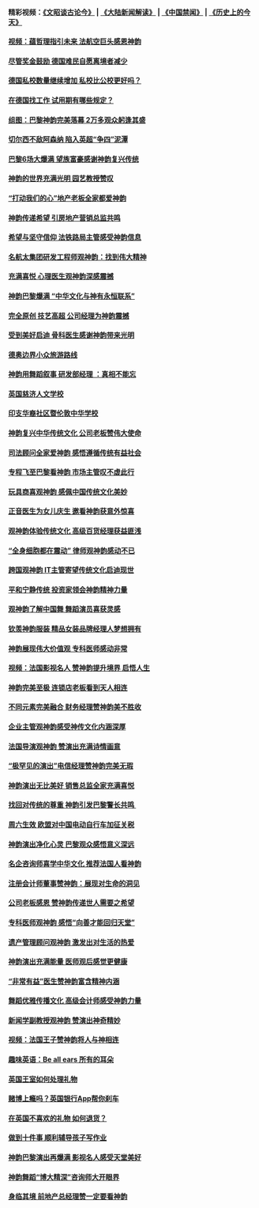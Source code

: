 #### 精彩视频：[《文昭谈古论今》](https://github.com/gfw-breaker/wenzhao/blob/master/README.md?t=01230630) | [《大陆新闻解读》](https://github.com/gfw-breaker/ntdtv-comedy/blob/master/README.md?t=01230630) | [《中国禁闻》](https://github.com/gfw-breaker/ntdtv-news/blob/master/README.md?t=01230630) | [《历史上的今天》](https://github.com/gfw-breaker/today-in-history/blob/master/README.md?t=01230630) 

#### [视频：蕴哲理指引未来 法航空巨头感恩神韵](../pages/nsc974/n10992381.md?t=01230630) 

#### [尽管奖金鼓励 德国难民自愿离境者减少](../pages/nsc974/n10994148.md?t=01230630) 

#### [德国私校数量继续增加 私校比公校更好吗？](../pages/nsc974/n10994125.md?t=01230630) 

#### [在德国找工作 试用期有哪些规定？](../pages/nsc974/n10993992.md?t=01230630) 

#### [组图：巴黎神韵完美落幕 2万多观众躬逢其盛](../pages/nsc974/n10991478.md?t=01230630) 

#### [切尔西不敌阿森纳 陷入英超“争四”泥潭](../pages/nsc974/n10990981.md?t=01230630) 

#### [巴黎6场大爆满 望族富豪感谢神韵复兴传统](../pages/nsc974/n10990485.md?t=01230630) 

#### [神韵的世界充满光明  园艺教授赞叹](../pages/nsc974/n10990393.md?t=01230630) 

#### [“打动我们的心”地产老板全家都爱神韵](../pages/nsc974/n10990224.md?t=01230630) 

#### [神韵传递希望 引房地产营销总监共鸣](../pages/nsc974/n10990026.md?t=01230630) 

#### [希望与坚守信仰 法铁路局主管感受神韵信息](../pages/nsc974/n10990061.md?t=01230630) 

#### [名航太集团研发工程师观神韵：找到伟大精神](../pages/nsc974/n10989922.md?t=01230630) 

#### [充满喜悦 心理医生观神韵深感震撼](../pages/nsc974/n10990031.md?t=01230630) 

#### [神韵巴黎爆满 “中华文化与神有永恒联系”](../pages/nsc974/n10989837.md?t=01230630) 

#### [完全原创 技艺高超 公司经理为神韵震撼](../pages/nsc974/n10989954.md?t=01230630) 

#### [受到美好启迪 骨科医生感谢神韵带来光明](../pages/nsc974/n10989946.md?t=01230630) 

#### [德奥边界小众旅游路线](../pages/nsc974/n10989938.md?t=01230630) 

#### [神韵用舞蹈叙事 研发部经理 ：真相不能忘](../pages/nsc974/n10992129.md?t=01230630) 

#### [英国慈济人文学校](../pages/nsc974/n10989797.md?t=01230630) 

#### [印支华裔社区暨伦敦中华学校](../pages/nsc974/n10989792.md?t=01230630) 

#### [神韵复兴中华传统文化 公司老板赞伟大使命](../pages/nsc974/n10989243.md?t=01230630) 

#### [司法顾问全家爱神韵 感悟遵循传统有益社会](../pages/nsc974/n10989065.md?t=01230630) 

#### [专程飞至巴黎看神韵 市场主管叹不虚此行](../pages/nsc974/n10989012.md?t=01230630) 

#### [玩具商喜观神韵 感佩中国传统文化美妙](../pages/nsc974/n10988833.md?t=01230630) 

#### [正音医生为女儿庆生 邀看神韵获意外惊喜](../pages/nsc974/n10988789.md?t=01230630) 

#### [观神韵体验传统文化 高级百货经理获益匪浅](../pages/nsc974/n10988712.md?t=01230630) 

#### [“全身细胞都在震动” 律师观神韵感动不已](../pages/nsc974/n10988620.md?t=01230630) 

#### [跨国观神韵 IT主管寄望传统文化启迪现世](../pages/nsc974/n10988586.md?t=01230630) 

#### [平和宁静传统 投资家领会神韵精神力量](../pages/nsc974/n10988579.md?t=01230630) 

#### [观神韵了解中国舞 舞蹈演员喜获灵感](../pages/nsc974/n10988424.md?t=01230630) 

#### [钦羡神韵服装 精品女装品牌经理人梦想拥有](../pages/nsc974/n10988351.md?t=01230630) 

#### [神韵展现伟大价值观 专科医师感动非常](../pages/nsc974/n10988364.md?t=01230630) 

#### [视频：法国影视名人 赞神韵提升境界 启悟人生](../pages/nsc974/n10988310.md?t=01230630) 

#### [神韵完美至极 连锁店老板看到天人相连](../pages/nsc974/n10988295.md?t=01230630) 

#### [不同元素完美融合 财务经理赞神韵美不胜收](../pages/nsc974/n10988276.md?t=01230630) 

#### [企业主管观神韵感受神传文化内涵深厚](../pages/nsc974/n10988231.md?t=01230630) 

#### [法国导演观神韵 赞演出充满诗情画意](../pages/nsc974/n10987958.md?t=01230630) 

#### [“极罕见的演出”电信经理赞神韵完美无瑕](../pages/nsc974/n10988124.md?t=01230630) 

#### [神韵演出无比美好 销售总监全家充满喜悦](../pages/nsc974/n10988115.md?t=01230630) 

#### [找回对传统的尊重 神韵引发巴黎警长共鸣 ](../pages/nsc974/n10987940.md?t=01230630) 

#### [周六生效 欧盟对中国电动自行车加征关税](../pages/nsc974/n10987637.md?t=01230630) 

#### [神韵演出净化心灵 巴黎观众感悟意义深远](../pages/nsc974/n10987067.md?t=01230630) 

#### [名企咨询师喜学中华文化 推荐法国人看神韵](../pages/nsc974/n10987002.md?t=01230630) 

#### [注册会计师董事赞神韵：展现对生命的洞见](../pages/nsc974/n10986927.md?t=01230630) 

#### [公司老板感恩 赞神韵传递世人需要之希望](../pages/nsc974/n10986858.md?t=01230630) 

#### [专科医师观神韵 感悟“向善才能回归天堂”](../pages/nsc974/n10986837.md?t=01230630) 

#### [遗产管理顾问观神韵 激发出对生活的热爱](../pages/nsc974/n10986911.md?t=01230630) 

#### [神韵演出充满能量 医师观后感觉更健康](../pages/nsc974/n10986822.md?t=01230630) 

#### [“非常有益”医生赞神韵富含精神内涵](../pages/nsc974/n10986718.md?t=01230630) 

#### [舞蹈优雅传播文化 高级会计师感受神韵力量](../pages/nsc974/n10986710.md?t=01230630) 

#### [新闻学副教授观神韵 赞演出神奇精妙](../pages/nsc974/n10986613.md?t=01230630) 

#### [视频：法国王子赞神韵将人与神相连](../pages/nsc974/n10986413.md?t=01230630) 

#### [趣味英语：Be all ears 所有的耳朵](../pages/nsc974/n10985161.md?t=01230630) 

#### [英国王室如何处理礼物](../pages/nsc974/n10985131.md?t=01230630) 

#### [赌博上瘾吗？英国银行App帮你刹车](../pages/nsc974/n10985121.md?t=01230630) 

#### [在英国不喜欢的礼物 如何退货？](../pages/nsc974/n10985110.md?t=01230630) 

#### [做到十件事 顺利辅导孩子写作业](../pages/nsc974/n10985075.md?t=01230630) 

#### [神韵巴黎演出再爆满 影视名人感受天堂美好](../pages/nsc974/n10984954.md?t=01230630) 

#### [神韵舞蹈“博大精深”咨询师大开眼界](../pages/nsc974/n10984677.md?t=01230630) 

#### [身临其境 前地产总经理赞一定要看神韵](../pages/nsc974/n10984484.md?t=01230630) 


